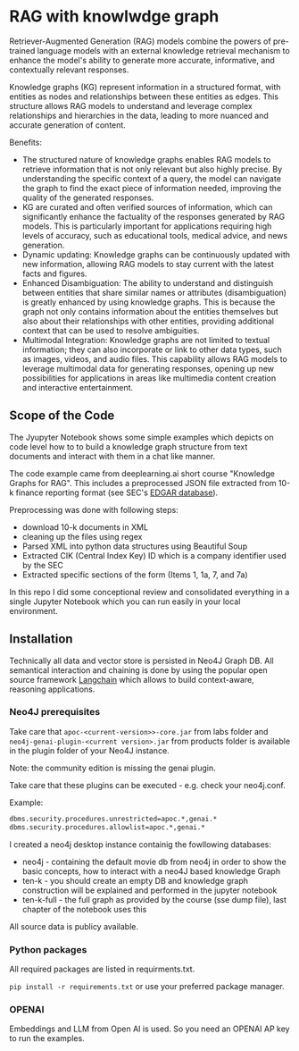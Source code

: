 # RAG with knowlwdge graph

Retriever-Augmented Generation (RAG) models combine the powers of pre-trained language models with an external knowledge retrieval mechanism to enhance the model's ability to generate more accurate, informative, and contextually relevant responses.

Knowledge graphs (KG) represent information in a structured format, with entities as nodes and relationships between these entities as edges. This structure allows RAG models to understand and leverage complex relationships and hierarchies in the data, leading to more nuanced and accurate generation of content.

Benefits:
- The structured nature of knowledge graphs enables RAG models to retrieve information that is not only relevant but also highly precise. By understanding the specific context of a query, the model can navigate the graph to find the exact piece of information needed, improving the quality of the generated responses.
- KG are curated and often verified sources of information, which can significantly enhance the factuality of the responses generated by RAG models. This is particularly important for applications requiring high levels of accuracy, such as educational tools, medical advice, and news generation.
- Dynamic updating: Knowledge graphs can be continuously updated with new information, allowing RAG models to stay current with the latest facts and figures. 
- Enhanced Disambiguation: The ability to understand and distinguish between entities that share similar names or attributes (disambiguation) is greatly enhanced by using knowledge graphs. This is because the graph not only contains information about the entities themselves but also about their relationships with other entities, providing additional context that can be used to resolve ambiguities.
- Multimodal Integration: Knowledge graphs are not limited to textual information; they can also incorporate or link to other data types, such as images, videos, and audio files. This capability allows RAG models to leverage multimodal data for generating responses, opening up new possibilities for applications in areas like multimedia content creation and interactive entertainment.

## Scope of the Code

The Jyupyter Notebook shows some simple examples which depicts on code level how to to build a knowledge graph structure from text documents and interact with them in a chat like manner.

The code example came from deeplearning.ai short course "Knowledge Graphs for RAG". This includes a preprocessed JSON file extracted from 10-k finance reporting format (see SEC's [EDGAR database](https://www.sec.gov/edgar/search/)). 

Preprocessing was done with following steps:

- download 10-k documents in XML
- cleaning up the files using regex
- Parsed XML into python data structures using Beautiful Soup
- Extracted CIK (Central Index Key) ID which is a company identifier used by the SEC
- Extracted specific sections of the form (Items 1, 1a, 7, and 7a)

In this repo I did some conceptional review and consolidated everything in a single Jupyter Notebook which you can run easily in your local environment.

## Installation

Technically all data and vector store is persisted in Neo4J Graph DB. All semantical interaction and chaining is done by using the popular open source framework [Langchain](https://www.langchain.com) which allows to build context-aware, reasoning applications.

### Neo4J prerequisites

Take care that `apoc-<current-version>>-core.jar` from labs folder and `neo4j-genai-plugin-<current version>.jar` from products folder is available in the plugin folder of your Neo4J instance.

Note: the community edition is missing the genai plugin.

Take care that these plugins can be executed - e.g. check your neo4j.conf.

Example:
```bash
dbms.security.procedures.unrestricted=apoc.*,genai.*
dbms.security.procedures.allowlist=apoc.*,genai.*
```

I created a neo4j desktop instance containig the fowllowing databases:
- neo4j - containing the default movie db from neo4j in order to show the basic concepts, how to interact with a neo4J based knowledge Graph
- ten-k - you should create an empty DB and knowledge graph construction will be explained and performed in the jupyter notebook
- ten-k-full - the full graph as provided by the course (sse dump file), last chapter of the notebook uses this

All source data is publicy available.

### Python packages
All required packages are listed in requirments.txt.

`pip install -r requirements.txt` or use your preferred package manager.

### OPENAI

Embeddings and LLM from Open AI is used. So you need an OPENAI AP key to run the examples.

